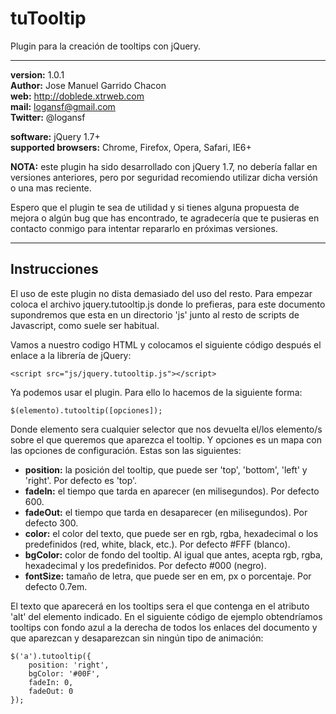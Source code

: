 # tuTooltip

 Plugin para la creación de tooltips con jQuery.

***

**version:** 1.0.1  
**Author:** Jose Manuel Garrido Chacon  
**web:** http://doblede.xtrweb.com  
**mail:** logansf@gmail.com  
**Twitter:** @logansf  

**software:** jQuery 1.7+  
**supported browsers:** Chrome, Firefox, Opera, Safari, IE6+

**NOTA:** este plugin ha sido desarrollado con jQuery 1.7, no debería fallar
en versiones anteriores, pero por seguridad recomiendo utilizar dicha
versión o una mas reciente.

Espero que el plugin te sea de utilidad y si tienes alguna propuesta de
mejora o algún bug que has encontrado, te agradecería que te pusieras en 
contacto conmigo para intentar repararlo en próximas versiones.

***

## Instrucciones

El uso de este plugin no dista demasiado del uso del resto. Para empezar coloca el archivo jquery.tutooltip.js
donde lo prefieras, para este documento supondremos que esta en un directorio 'js' junto al resto de scripts
de Javascript, como suele ser habitual.

Vamos a nuestro codigo HTML y colocamos el siguiente código después el enlace a la librería de jQuery:

	<script src="js/jquery.tutooltip.js"></script>

Ya podemos usar el plugin. Para ello lo hacemos de la siguiente forma:

	$(elemento).tutooltip([opciones]);

Donde elemento sera cualquier selector que nos devuelta el/los elemento/s sobre el que queremos que aparezca el
tooltip. Y opciones es un mapa con las opciones de configuración. Estas son las siguientes:

- **position:** la posición del tooltip, que puede ser 'top', 'bottom', 'left' y 'right'. Por defecto es 'top'.
- **fadeIn:** el tiempo que tarda en aparecer (en milisegundos). Por defecto 600.
- **fadeOut:** el tiempo que tarda en desaparecer (en milisegundos). Por defecto 300.
- **color:** el color del texto, que puede ser en rgb, rgba, hexadecimal o los predefinidos (red, white, black, etc.). Por defecto #FFF (blanco).
- **bgColor:** color de fondo del tooltip. Al igual que antes, acepta rgb, rgba, hexadecimal y los predefinidos. Por defecto #000 (negro).
- **fontSize:** tamaño de letra, que puede ser en em, px o porcentaje. Por defecto 0.7em.

El texto que aparecerá en los tooltips sera el que contenga en el atributo 'alt' del elemento indicado. En el 
siguiente código de ejemplo obtendríamos tooltips con fondo azul a la derecha de todos los enlaces del documento
y que aparezcan y desaparezcan sin ningún tipo de animación:

	$('a').tutooltip({
		position: 'right',
		bgColor: '#00F',
		fadeIn: 0,
		fadeOut: 0
	});